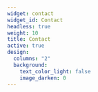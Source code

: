 ```yaml
---
widget: contact
widget_id: Contact
headless: true
weight: 10
title: Contact
active: true
design:
  columns: "2"
  background:
    text_color_light: false
    image_darken: 0
---
```

